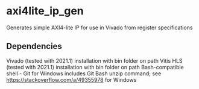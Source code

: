 # axi4lite_ip_gen
Generates simple AXI4-lite IP for use in Vivado from register specifications

## Dependencies
Vivado (tested with 2021.1) installation with bin folder on path
Vitis HLS (tested with 2021.1) installation with bin folder on path
Bash-compatible shell - Git for Windows includes Git Bash
unzip command; see https://stackoverflow.com/a/49355978 for Windows